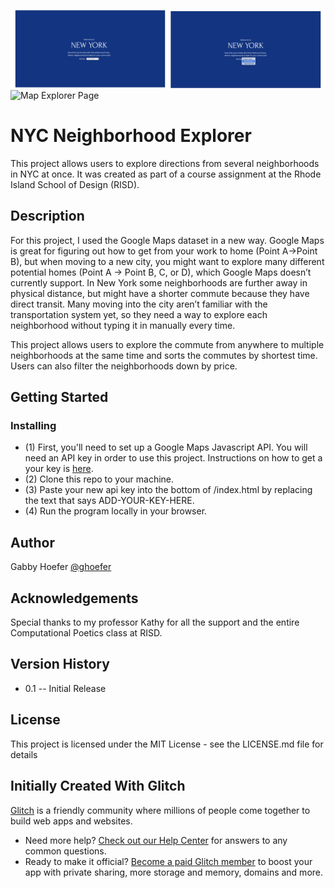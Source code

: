 ![Landing Page](https://github.com/ghoefer/nycNeighborhoodsExplorer/blob/main/assets/SideBySide.png "Landing Pages")
![Map Explorer Page](https://github.com/ghoefer/nycNeighborhoodsExplorer/blob/main/assets/mapexplorer.png "Map Explorer")

# NYC Neighborhood Explorer

This project allows users to explore directions from several neighborhoods in NYC at once. It was created as part of a course assignment at the Rhode Island School of Design (RISD).

## Description

For this project, I used the Google Maps dataset in a new way. Google Maps is great for figuring out how to get from your work to home (Point A->Point B), but when moving to a new city, you might want to explore many different potential homes (Point A -> Point B, C, or D), which Google Maps doesn’t currently support. In New York some neighborhoods are further away in physical distance, but might have a shorter commute because they have direct transit. Many moving into the city aren’t familiar with the transportation system yet, so they need a way to explore each neighborhood without typing it in manually every time.

This project allows users to explore the commute from anywhere to multiple neighborhoods at the same time and sorts the commutes by shortest time. Users can also filter the neighborhoods down by price.

## Getting Started

### Installing

- (1) First, you'll need to set up a Google Maps Javascript API. You will need an API key in order to use this project. Instructions on how to get a your key is [here](https://developers.google.com/maps/documentation/javascript/get-api-key).
- (2) Clone this repo to your machine.
- (3) Paste your new api key into the bottom of /index.html by replacing the text that says ADD-YOUR-KEY-HERE.
- (4) Run the program locally in your browser.

## Author

Gabby Hoefer
[@ghoefer](https://gabbyhoefer.com)

## Acknowledgements

Special thanks to my professor Kathy for all the support and the entire Computational Poetics class at RISD.

## Version History
- 0.1 -- Initial Release

## License

This project is licensed under the MIT License - see the LICENSE.md file for details

## Initially Created With Glitch

[Glitch](https://glitch.com) is a friendly community where millions of people come together to build web apps and websites.

- Need more help? [Check out our Help Center](https://help.glitch.com/) for answers to any common questions.
- Ready to make it official? [Become a paid Glitch member](https://glitch.com/pricing) to boost your app with private sharing, more storage and memory, domains and more.
